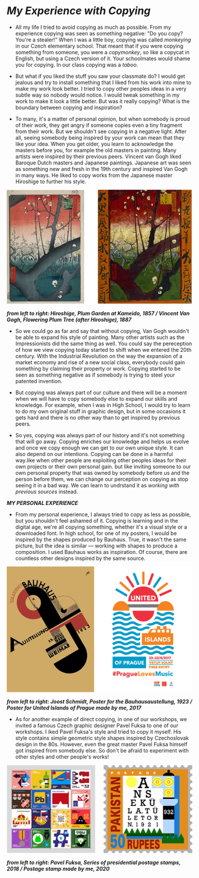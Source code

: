 # *My Experience with Copying*

* All my life I tried to avoid copying as much as possible. From my experience copying was seen as something negative: "Do you copy? You're a stealer!"  When I was a little boy,
copying was called *monkeying* in our Czech elementary school. That meant that if you were copying something from someone, you were a *copymonkey*, so like a copycat in English,
but using a Czech version of it. Your schoolmates would shame you for copying. In our class copying was a *taboo*.

* But what if you liked the stuff you saw your classmate do? I would get jealous and try to install something that I liked from his work into mine to make my work look better. I
tried to copy other peoples ideas in a very subtle way so nobody would notice. I would tweak something in my work to make it look a little better. But was it really copying?
What is the boundary between copying and inspiration? 

* To many, it's a matter of personal opinion, but when somebody is proud of their work, they get angry if someone copies even a tiny fragment from their work. But we shouldn't
see copying in a negative light. After all, seeing somebody being inspired by your work can mean that they like your idea. When you get older, you learn to acknowledge the
masters before you, for example the old masters in painting. Many artists were inspired by their previous peers. Vincent van Gogh liked Baroque Dutch masters and Japanese
paintings. Japanese art was seen as something new and fresh in the 19th century and inspired Van Gogh in many ways. He liked to copy works from the Japanese master Hiroshige to
further his style. 

![](fig-0-0.png)

***from left to right: Hiroshige, Plum Garden at Kameido, 1857 / Vincent Van Gogh, Flowering Plum Tree (after Hiroshige), 1887***

*  So we could go as far and say that without copying, Van Gogh wouldn't be able to expand his style of painting. Many other artists such as the Impressionists did the same
thing as well. You could say the pereception of how we view copying today started to shift when we entered the 20th century. With the Industrial Revolution on the way the
expansion of a market economy and rise of a new social class, everybody could gain something by claiming their property or work. Copying started to be seen as something negative
as if somebody is trying to steel your patented invention. 

* But copying was always part of our culture and there will be a moment when we will have to copy somebody else to expand our skills and knowledge. For example, when I was in
High School, I would try to learn to do my own original stuff in graphic design, but in some occasions it gets hard and there is no other way than to get inspired by previous
peers.

* So yes, copying was always part of our history and it's not something that will go away. Copying enriches our knowledge and helps us evolve and once we copy enough we can get
to our own unique style. It can also depend on our intentions. Copying can be done in a harmful way.like  when other people are exploiting other peoples ideas for their own
projects or their own personal gain. but like inviting someone to our own personal property that was owned by somebody before us and the person before them, we can change our
perception on copying as stop seeing it in a bad way. We can learn to undrstand it as  *working with previous sources* instead. 

***MY PERSONAL EXPERIENCE***

* From my personal experience, I always tried to copy as less as possible, but you shouldn't feel ashamed of it. Copying is learning and in the digital age, we're all copying
something, whether it's a visual style or a downloaded font. In high school, for one of my posters, I would be inspired by the shapes produced by Bauhaus. True, it wasn't the
same picture, but the idea is similar — working with shapes to produce a composition. I used Bauhaus works as inspiration. Of course, there are countless other designs inspired
by the same source.

![](fig-0-2.png)

***from left to right: Joost Schmidt, Poster for the Bauhausaustellung, 1923 / Poster for United Islands of Prague made by me, 2017***

* As for another example of direct copying, in one of our workshops, we invited a famous Czech graphic designer Pavel Fuksa to one of our workshops. I iked Pavel Fuksa's style
and tried to copy it myself. His style contains simple geometric style shapes inspired by Czechoslovak design in the 80s. However, even the great master Pavel Fuksa himself got
inspired from somebody else. So don't be afraid to experiment with other styles and other people's works!

![](fig-0-1.png)

***from left to right: Pavel Fuksa, Series of presidential postage stamps, 2018 / Postage stamp made by me, 2020***
